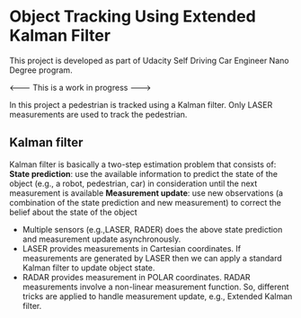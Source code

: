 # Object Tracking Using Extended Kalman Filter
This project is developed as part of Udacity Self Driving Car Engineer Nano Degree program.

<--- This is a work in progress --->

In this project a pedestrian is tracked using a Kalman filter. Only LASER measurements are used to track the pedestrian.

## Kalman filter
Kalman filter is basically a two-step estimation problem that consists of:
**State prediction**: use the available information to predict the state of the object (e.g., a robot, pedestrian, car) in consideration until the next measurement is available
**Measurement update**: use new observations (a combination of the state prediction and new measurement) to correct the belief about the state of the object
- Multiple sensors (e.g.,LASER, RADER) does the above state prediction and measurement update asynchronously.
- LASER provides measurements in Cartesian coordinates. If measurements are generated by LASER then we can apply a standard Kalman filter to update object state.
- RADAR provides measurement in POLAR coordinates. RADAR measurements involve a non-linear measurement function. So, different tricks are applied to handle measurement update, e.g., Extended Kalman filter.
